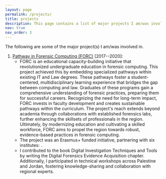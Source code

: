 ```yaml
---
layout: page
permalink: /projects/
title: projects
description: This page contains a list of major projects I am/was involved in.
nav: true
nav_order: 3
---
```


The following are some of the major project(s) I am/was involved in.

1. [Pathway in Forensic Computing (FORC)](https://erasmus-plus.ec.europa.eu/projects/search/details/574063-EPP-1-2016-1-IT-EPPKA2-CBHE-JP) \[2017--2020\]:
   - FORC is an educational capacity-building initiative that revolutionized undergraduate education in forensic computing. This project achieved this by embedding specialized pathways within existing IT and Law degrees. These pathways foster a student-centered, multidisciplinary learning experience that bridges the gap between computing and law. Graduates of these programs gain a comprehensive understanding of forensic practices, preparing them for successful careers. Recognizing the need for long-term impact, FORC invests in faculty development and creates sustainable pathways within the curriculum. The project's reach extends beyond academia through collaborations with established forensics labs, further enhancing the skillsets of professionals in the region. Ultimately, by modernizing education and cultivating a skilled workforce, FORC aims to propel the region towards robust, evidence-based practices in forensic computing.
   - The project was an Erasmus+ funded initiative, partnering with six institutes: .
   - I contributed to the book Digital Investigation Techniques and Tools by writing the Digital Forensics Evidence Acquisition chapter. Additionally, I participated in technical workshops across Palestine and Jordan, fostering knowledge-sharing and collaboration with regional experts.

